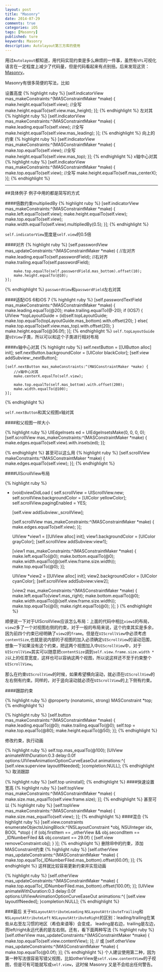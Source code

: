 ```yaml
---
layout: post
title: "Masonry"
date: 2014-07-29
comments: true
categories: iOS
tags: [Masonry]
published: ture
keywords: Masonry
description: Autolayout第三方库的使用
---
```


用过`Autolayout`都知道，用代码实现约束是多么麻烦的一件事，虽然有`VFL`可视化语言在一定程度上减少了代码量，但是代码看起来有点别扭。后来发现这货：[Masonry](https://github.com/Masonry/Masonry)。

Masonry有很多简便的写法，比如

设置高度
{% highlight ruby %}
	[self.indicatorView mas_makeConstraints:^(MASConstraintMaker *make) {
       make.height.equalTo(self.view);
       //全写
       make.height.equalTo(self.view.mas_height);
    }];
{% endhighlight %}
左对其
{% highlight ruby %}
	[self.indicatorView mas_makeConstraints:^(MASConstraintMaker *make) {
       make.leading.equalTo(self.view);
       //全写
       make.height.equalTo(self.view.mas_leading);
    }];
{% endhighlight %}
向上的约束
{% highlight ruby %}
	[self.indicatorView mas_makeConstraints:^(MASConstraintMaker *make) {
       make.top.equalTo(self.view);
       //全写
       make.height.equalTo(self.view.mas_top);
    }];
{% endhighlight %}
x轴中心对其
{% highlight ruby %}
	[self.indicatorView mas_makeConstraints:^(MASConstraintMaker *make) {
       make.top.equalTo(self.view);
       //全写
       make.height.equalTo(self.mas_centerX);
    }];
{% endhighlight %}

___

##具体例子
例子中用的都是简写的方式

####倍数约束multipliedBy
{% highlight ruby %}
    [self.indicatorView mas_makeConstraints:^(MASConstraintMaker *make) {
        make.left.equalTo(self.view);
        make.height.equalTo(self.view);
        make.top.equalTo(self.view);
        make.width.equalTo(self.view).multipliedBy(0.5);
    }];
{% endhighlight %}

`self.indicatorView`宽度是`self.view`的0.5倍


####对齐
{% highlight ruby %}
    [self.passwordView mas_updateConstraints:^(MASConstraintMaker *make) {
    	//左对齐
        make.leading.equalTo(self.passwordField);
        //右对齐
        make.trailing.equalTo(self.passwordField);


        make.top.equalTo(self.passwordField.mas_bottom).offset(10);
        make.height.equalTo(@10);
    }];
{% endhighlight %}
`passwordView`和`passwordField`左右对其


####适配iOS 6和iOS 7
{% highlight ruby %}
	[self.passwordTextField mas_makeConstraints:^(MASConstraintMaker *make) {
        make.leading.equalTo(@20);
        make.trailing.equalTo(@-20);
        if (IOS7) {
            UIView *topLayoutGuide = (id)self.topLayoutGuide;
            make.top.equalTo(topLayoutGuide.mas_bottom).with.offset(20);
        }
        else{
            make.top.equalTo(self.view.mas_top).with.offset(20);
        }
        make.height.equalTo(@36.0f);
    }];
{% endhighlight %}
`self.topLayoutGuide`是`UIView`子类，所以可以和这个子类进行相对布局


####x轴中心对其
{% highlight ruby %}
	self.nextButton = [[UIButton alloc] init];
    self.nextButton.backgroundColor = [UIColor blackColor];
    [self.view addSubview:_nextButton];

    [self.nextButton mas_makeConstraints:^(MASConstraintMaker *make) {
        //x轴中心对其
        make.centerX.equalTo(self.view);

        make.top.equalTo(self.mas_bottom).with.offset(200);
        make.width.equalTo(@100);
    }];
{% endhighlight %}

`self.nextButton`和其父视图x轴对其


####和父视图一样大小

{% highlight ruby %}
	UIEdgeInsets ed = UIEdgeInsetsMake(0, 0, 0, 0);
    [self.scrollView mas_makeConstraints:^(MASConstraintMaker *make) {
        make.edges.equalTo(self.view).with.insets(ed);
    }];

{% endhighlight %}
甚至可以这么用
{% highlight ruby %}
 [self.scrollView makeConstraints:^(MASConstraintMaker *make) {
        make.edges.equalTo(self.view);
    }];
{% endhighlight %}

####UIScrollView布局

{% highlight ruby %}
- (void)viewDidLoad
{
self.scrollView = UIScrollView.new;
    self.scrollView.backgroundColor = [UIColor yellowColor];
    self.scrollView.pagingEnabled = YES;

    [self.view addSubview:_scrollView];

    [self.scrollView mas_makeConstraints:^(MASConstraintMaker *make) {
        make.edges.equalTo(self.view);
    }];

    UIView *view1 = [[UIView alloc] init];
    view1.backgroundColor = [UIColor grayColor];
    [self.scrollView addSubview:view1];

    [view1 mas_makeConstraints:^(MASConstraintMaker *make) {
        make.left.equalTo(@0);
        make.bottom.equalTo(@0);
        make.width.equalTo(@(self.view.frame.size.width));
        make.top.equalTo(@0);
    }];


    UIView *view2 = [[UIView alloc] init];
    view2.backgroundColor = [UIColor cyanColor];
    [self.scrollView addSubview:view2];

    [view2 mas_makeConstraints:^(MASConstraintMaker *make) {
        make.left.equalTo(view1.mas_right);
        make.bottom.equalTo(@0);
        make.width.equalTo(@(self.view.frame.size.width));
        make.top.equalTo(@0);
        make.right.equalTo(@0);
    }];
}
{% endhighlight %}

顺便说一下对于UIScrollView应该怎么布局：上面的代码中相比`view1`的布局，`view2`多了一个对视图右侧的约束，对于一般的布局来说，这个约束其实是多余，因为前四个约束已经明确了`view2`的`frame`。但是在`UIScrollView`中必须考虑`contentSize`,也就是说内部的子视图的加入必须确定`UIScrollView`的滚动范围，想象一下如果没有这个约束，把这两个视图加入中`UIScrollView`中，对于`UIScrollView`其实可以随意把`contentSize`调到`self.view.frame.size.width * 2`以上的任意宽度，这样也可以容纳这两个视图，所以说这样还不至于约束整个`UIScrollView`。

那么在约束`UIScrollView`的时候，如果希望横向滚动，就必须在`UIScrollView`的左右侧有约束。同样的，对于竖向滚动就必须在`UIScrollView`的上下侧有约束。

####跟踪约束

{% highlight ruby %}
@property (nonatomic, strong) MASConstraint *top;
{% endhighlight %}

{% highlight ruby %}
    [self.button mas_makeConstraints:^(MASConstraintMaker *make) {
        make.leading.equalTo(@0);
        make.trailing.equalTo(@0);
        self.top = make.top.equalTo(@80);
        make.height.equalTo(@50);
    }];
{% endhighlight %}

修改约束，执行动画

{% highlight ruby %}
    self.top.mas_equalTo(@100);
    [UIView animateWithDuration:0.3 delay:0.0f options:UIViewAnimationOptionCurveEaseOut animations:^{
        [self.view.superview layoutIfNeeded];
    }completion:NULL];
{% endhighlight %}
取消跟踪

{% highlight ruby %}
[self.top uninstall];
{% endhighlight %}
####快速设置宽高
{% highlight ruby %}
	[self.topView mas_makeConstraints:^(MASConstraintMaker *make) {
       make.size.mas_equalTo(self.view.frame.size);
    }];
{% endhighlight %}
甚至可以
{% highlight ruby %}
[self.topView mas_makeConstraints:^(MASConstraintMaker *make) {
       make.size.mas_equalTo(self.view);
    }];
{% endhighlight %}
####混合
{% highlight ruby %}
	[self.view.constraints enumerateObjectsUsingBlock:^(NSLayoutConstraint *obj, NSUInteger idx, BOOL *stop) {
        if (obj.firstItem == _otherView && obj.secondItem == _IDNumberFiled && obj.constant == 29.0f) {
            [self.view removeConstraint:obj];
        }
    }];
{% endhighlight %}
删除IB中的约束，添加MASConstraint约束
{% highlight ruby %}
[self.otherView mas_updateConstraints:^(MASConstraintMaker *make) {
    make.top.equalTo(_IDNumberFiled.mas_bottom).offset(60.0f);
}];
{% endhighlight %}
这样就比较容易更新约束并实现动画

{% highlight ruby %}
[self.otherView mas_updateConstraints:^(MASConstraintMaker *make) {
    make.top.equalTo(_IDNumberFiled.mas_bottom).offset(100.0f);
}];
[UIView animateWithDuration:0.3 delay:0.0f options:UIViewAnimationOptionCurveEaseOut animations:^{
        [self.view layoutIfNeeded];
    }completion:NULL];
{% endhighlight %}

###最后
关于`NSLayoutAttributeLeading` `NSLayoutAttributeTrailing`和`NSLayoutAttributeLeft` `NSLayoutAttributeRight`的区别：leading/trailing在某些从右至左习惯的地区（希伯来语等）会变成，
leading是右边，trailing是左边，而left/right永远代表的是左右侧。还有，看下面两种写法
{% highlight ruby %}
[self.otherView mas_updateConstraints:^(MASConstraintMaker *make) {
    make.top.equalTo(self.view.contentView);
}];
// 或
[self.otherView mas_updateConstraints:^(MASConstraintMaker *make) {
    make.top.equalTo(@0.0f);
}];
{% endhighlight %}
个人建议使用第二种，因为第一种写法很容易写错父视图，比如otherView是`self.view.contentView`的子视图，但是可有可能就写成`self.view`，这时候 Masonry 又是不会给出任何警告。
